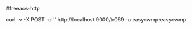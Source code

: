 #freeacs-http

curl -v -X POST -d '<soap><Body><Inform></Inform></Body></soap>' http://localhost:9000/tr069 -u easycwmp:easycwmp


